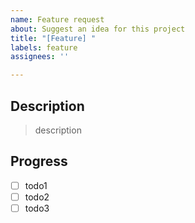 ```yaml
---
name: Feature request
about: Suggest an idea for this project
title: "[Feature] "
labels: feature
assignees: ''

---
```


## Description

> description

## Progress
- [ ] todo1
- [ ] todo2
- [ ] todo3
